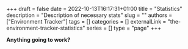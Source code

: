 +++ 
draft = false
date = 2022-10-13T16:17:31+01:00
title = "Statistics"
description = "Description of necessary stats"
slug = ""
authors = ["Environment Tracker"]
tags = []
categories = []
externalLink = "the-environment-tracker-statistics"
series = []
type = "page"
+++

**Anything going to work?**